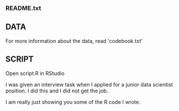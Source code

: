 ### README.txt

## DATA
 
For more information about the data, read 'codebook.txt'

## SCRIPT

Open script.R in RStudio

I was given an interview task when I applied for a junior data scientist position. I did this and I did not get the job.

I am really just showing you some of the R code I wrote. 
